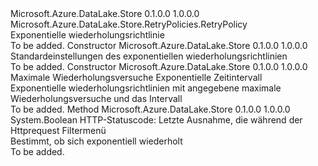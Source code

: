 <Type Name="ExponentialRetryPolicy" FullName="Microsoft.Azure.DataLake.Store.RetryPolicies.ExponentialRetryPolicy">
  <TypeSignature Language="C#" Value="public class ExponentialRetryPolicy : Microsoft.Azure.DataLake.Store.RetryPolicies.RetryPolicy" />
  <TypeSignature Language="ILAsm" Value=".class public auto ansi beforefieldinit ExponentialRetryPolicy extends Microsoft.Azure.DataLake.Store.RetryPolicies.RetryPolicy" />
  <TypeSignature Language="DocId" Value="T:Microsoft.Azure.DataLake.Store.RetryPolicies.ExponentialRetryPolicy" />
  <TypeSignature Language="VB.NET" Value="Public Class ExponentialRetryPolicy&#xA;Inherits RetryPolicy" />
  <TypeSignature Language="F#" Value="type ExponentialRetryPolicy = class&#xA;    inherit RetryPolicy" />
  <AssemblyInfo>
    <AssemblyName>Microsoft.Azure.DataLake.Store</AssemblyName>
    <AssemblyVersion>0.1.0.0</AssemblyVersion>
    <AssemblyVersion>1.0.0.0</AssemblyVersion>
  </AssemblyInfo>
  <Base>
    <BaseTypeName>Microsoft.Azure.DataLake.Store.RetryPolicies.RetryPolicy</BaseTypeName>
  </Base>
  <Interfaces />
  <Docs>
    <summary>
            Exponentielle wiederholungsrichtlinie
            </summary>
    <remarks>To be added.</remarks>
  </Docs>
  <Members>
    <Member MemberName=".ctor">
      <MemberSignature Language="C#" Value="public ExponentialRetryPolicy ();" />
      <MemberSignature Language="ILAsm" Value=".method public hidebysig specialname rtspecialname instance void .ctor() cil managed" />
      <MemberSignature Language="DocId" Value="M:Microsoft.Azure.DataLake.Store.RetryPolicies.ExponentialRetryPolicy.#ctor" />
      <MemberSignature Language="VB.NET" Value="Public Sub New ()" />
      <MemberType>Constructor</MemberType>
      <AssemblyInfo>
        <AssemblyName>Microsoft.Azure.DataLake.Store</AssemblyName>
        <AssemblyVersion>0.1.0.0</AssemblyVersion>
        <AssemblyVersion>1.0.0.0</AssemblyVersion>
      </AssemblyInfo>
      <Parameters />
      <Docs>
        <summary>
            Standardeinstellungen des exponentiellen wiederholungsrichtlinien
            </summary>
        <remarks>To be added.</remarks>
      </Docs>
    </Member>
    <Member MemberName=".ctor">
      <MemberSignature Language="C#" Value="public ExponentialRetryPolicy (int maxRetries, int interval);" />
      <MemberSignature Language="ILAsm" Value=".method public hidebysig specialname rtspecialname instance void .ctor(int32 maxRetries, int32 interval) cil managed" />
      <MemberSignature Language="DocId" Value="M:Microsoft.Azure.DataLake.Store.RetryPolicies.ExponentialRetryPolicy.#ctor(System.Int32,System.Int32)" />
      <MemberSignature Language="VB.NET" Value="Public Sub New (maxRetries As Integer, interval As Integer)" />
      <MemberSignature Language="F#" Value="new Microsoft.Azure.DataLake.Store.RetryPolicies.ExponentialRetryPolicy : int * int -&gt; Microsoft.Azure.DataLake.Store.RetryPolicies.ExponentialRetryPolicy" Usage="new Microsoft.Azure.DataLake.Store.RetryPolicies.ExponentialRetryPolicy (maxRetries, interval)" />
      <MemberType>Constructor</MemberType>
      <AssemblyInfo>
        <AssemblyName>Microsoft.Azure.DataLake.Store</AssemblyName>
        <AssemblyVersion>0.1.0.0</AssemblyVersion>
        <AssemblyVersion>1.0.0.0</AssemblyVersion>
      </AssemblyInfo>
      <Parameters>
        <Parameter Name="maxRetries" Type="System.Int32" />
        <Parameter Name="interval" Type="System.Int32" />
      </Parameters>
      <Docs>
        <param name="maxRetries">Maximale Wiederholungsversuche</param>
        <param name="interval">Exponentielle Zeitintervall</param>
        <summary>
            Exponentielle wiederholungsrichtlinien mit angegebene maximale Wiederholungsversuche und das Intervall
            </summary>
        <remarks>To be added.</remarks>
      </Docs>
    </Member>
    <Member MemberName="ShouldRetry">
      <MemberSignature Language="C#" Value="public override bool ShouldRetry (int httpCode, Exception ex);" />
      <MemberSignature Language="ILAsm" Value=".method public hidebysig virtual instance bool ShouldRetry(int32 httpCode, class System.Exception ex) cil managed" />
      <MemberSignature Language="DocId" Value="M:Microsoft.Azure.DataLake.Store.RetryPolicies.ExponentialRetryPolicy.ShouldRetry(System.Int32,System.Exception)" />
      <MemberSignature Language="VB.NET" Value="Public Overrides Function ShouldRetry (httpCode As Integer, ex As Exception) As Boolean" />
      <MemberSignature Language="F#" Value="override this.ShouldRetry : int * Exception -&gt; bool" Usage="exponentialRetryPolicy.ShouldRetry (httpCode, ex)" />
      <MemberType>Method</MemberType>
      <AssemblyInfo>
        <AssemblyName>Microsoft.Azure.DataLake.Store</AssemblyName>
        <AssemblyVersion>0.1.0.0</AssemblyVersion>
        <AssemblyVersion>1.0.0.0</AssemblyVersion>
      </AssemblyInfo>
      <ReturnValue>
        <ReturnType>System.Boolean</ReturnType>
      </ReturnValue>
      <Parameters>
        <Parameter Name="httpCode" Type="System.Int32" />
        <Parameter Name="ex" Type="System.Exception" />
      </Parameters>
      <Docs>
        <param name="httpCode">HTTP-Statuscode:</param>
        <param name="ex">Letzte Ausnahme, die während der Httprequest Filtermenü</param>
        <summary>
            Bestimmt, ob sich exponentiell wiederholt
            </summary>
        <returns />
        <remarks>To be added.</remarks>
      </Docs>
    </Member>
  </Members>
</Type>